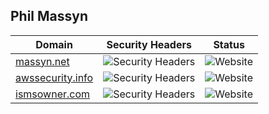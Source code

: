 ## Phil Massyn

|**Domain**|**Security Headers**|**Status**|
|--|--|--|
|[massyn.net](https://www.massyn.net)|![Security Headers](https://img.shields.io/security-headers?url=https%3A%2F%2Fwww.massyn.net)|![Website](https://img.shields.io/website?down_color=red&down_message=ERROR&up_color=green&up_message=OK&url=https%3A%2F%2Fwww.massyn.net)|
|[awssecurity.info](https://www.awssecurity.info)|![Security Headers](https://img.shields.io/security-headers?url=https%3A%2F%2Fwww.awssecurity.info)|![Website](https://img.shields.io/website?down_color=red&down_message=ERROR&up_color=green&up_message=OK&url=https%3A%2F%2Fwww.awssecurity.info)|
|[ismsowner.com](https://www.ismsowner.com)|![Security Headers](https://img.shields.io/security-headers?url=https%3A%2F%2Fwww.ismsowner.com)|![Website](https://img.shields.io/website?down_color=red&down_message=ERROR&up_color=green&up_message=OK&url=https%3A%2F%2Fwww.ismsowner.com)|
